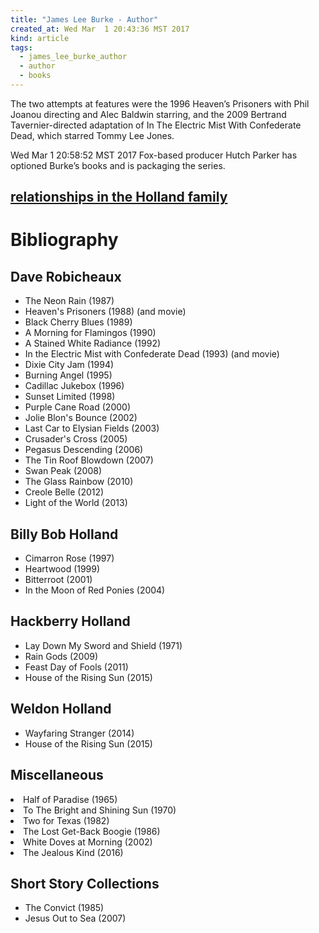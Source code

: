 ```yaml
---
title: "James Lee Burke - Author"
created_at: Wed Mar  1 20:43:36 MST 2017
kind: article
tags:
  - james_lee_burke_author
  - author
  - books
---
```


The two attempts at features were the 1996 Heaven’s Prisoners with
Phil Joanou directing and Alec Baldwin starring, and the 2009 Bertrand
Tavernier-directed adaptation of In The Electric Mist With Confederate
Dead, which starred Tommy Lee Jones.

Wed Mar  1 20:58:52 MST 2017 Fox-based producer Hutch Parker has optioned
Burke’s books and is packaging the series.

<h2>
  <a href="http://jamesleeburke.com/jlb-holland-family-tree/" target="_blank">relationships in the Holland family</a>
</h2>

<h1>Bibliography</h1>

<h2>Dave Robicheaux</h2>

<ul>
  <li>The Neon Rain (1987)</li>
  <li>Heaven's Prisoners (1988) (and movie)</li>
  <li>Black Cherry Blues (1989)</li>
  <li>A Morning for Flamingos (1990)</li>
  <li>A Stained White Radiance (1992)</li>
  <li>In the Electric Mist with Confederate Dead (1993) (and movie)</li>
  <li>Dixie City Jam (1994)</li>
  <li>Burning Angel (1995)</li>
  <li>Cadillac Jukebox (1996)</li>
  <li>Sunset Limited (1998)</li>
  <li>Purple Cane Road (2000)</li>
  <li>Jolie Blon's Bounce (2002)</li>
  <li>Last Car to Elysian Fields (2003)</li>
  <li>Crusader's Cross (2005)</li>
  <li>Pegasus Descending (2006)</li>
  <li>The Tin Roof Blowdown (2007)</li>
  <li>Swan Peak (2008)</li>
  <li>The Glass Rainbow (2010)</li>
  <li>Creole Belle (2012)</li>
  <li>Light of the World (2013)</li>
</ul>

<h2>Billy Bob Holland</h2>

<ul>
  <li>Cimarron Rose (1997)</li>
  <li>Heartwood (1999)</li>
  <li>Bitterroot (2001)</li>
  <li>In the Moon of Red Ponies (2004)</li>
</ul>

<h2>Hackberry Holland</h2>

<ul>
  <li>Lay Down My Sword and Shield (1971)</li>
  <li>Rain Gods (2009)</li>
  <li>Feast Day of Fools (2011)</li>
  <li>House of the Rising Sun (2015)</li>
</ul>

<h2>Weldon Holland</h2>

<ul>
  <li>Wayfaring Stranger (2014)</li>
  <li>House of the Rising Sun (2015)</li>
</ul>

<h2>Miscellaneous</h2>

<li>Half of Paradise (1965)</li>
<li>To The Bright and Shining Sun (1970)</li>
<li>Two for Texas (1982)</li>
<li>The Lost Get-Back Boogie (1986)</li>
<li>White Doves at Morning (2002)</li>
<li>The Jealous Kind (2016)</li>

<h2>Short Story Collections</h2>

<ul>
  <li>The Convict (1985)</li>
  <li>Jesus Out to Sea (2007)</li>
</ul>

<!--
html boilerplate
<a href="" target="_blank"></a>
<a name=""></a>
<img src="" width="400px">
<ul>
  <li></li>
</ul>
<pre>
</pre>
<pre><code>
</code></pre>
<math xmlns='http://www.w3.org/1998/Math/MathML' display='block'>
</math>
-->
